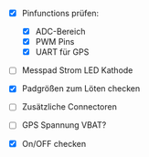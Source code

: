 - [x] Pinfunctions prüfen:
  - [x] ADC-Bereich
  - [x] PWM Pins
  - [x] UART für GPS

- [ ] Messpad Strom LED Kathode

- [x] Padgrößen zum Löten checken
  
- [ ] Zusätzliche Connectoren
- [ ] GPS Spannung VBAT?
- [x] On/OFF checken